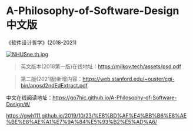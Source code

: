 # A-Philosophy-of-Software-Design 中文版
《软件设计哲学》(2018-2021)


[![NHUSne.th.jpg](https://s1.ax1x.com/2020/07/02/NHUSne.th.jpg)](https://imgchr.com/i/NHUSne)

> 英文版本(2018第一版)在线地址：https://milkov.tech/assets/psd.pdf

> 第二版(2021版)新增内容：https://web.stanford.edu/~ouster/cgi-bin/aposd2ndEdExtract.pdf

中文在线阅读地址：https://go7hic.github.io/A-Philosophy-of-Software-Design/#/


https://gwh111.github.io/2019/10/23/%E8%BD%AF%E4%BB%B6%E8%AE%BE%E8%AE%A1%E7%9A%84%E5%93%B2%E5%AD%A6/
